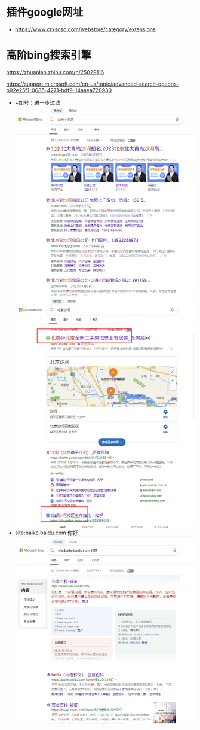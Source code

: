 # 插件google网址
- https://www.crxsoso.com/webstore/category/extensions

# 高阶bing搜索引擎
https://zhuanlan.zhihu.com/p/25029116

https://support.microsoft.com/en-us/topic/advanced-search-options-b92e25f1-0085-4271-bdf9-14aaea720930

- +加号：进一步过滤
![1680857117053](image/google-plugin/1680857117053.png)
![1680857246618](image/google-plugin/1680857246618.png)
- site:baike.baidu.com 你好
![1680857688856](image/google-plugin/1680857688856.png)